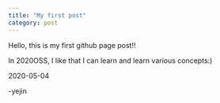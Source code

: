 ```yaml
---
title: "My first post"
category: post
---
```


Hello, this is my first github page post!!

In 2020OSS, I like that I can learn and learn various concepts:)

2020-05-04

-yejin
